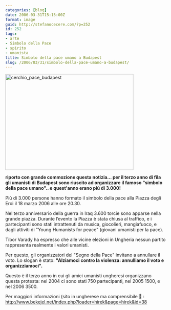 ```yaml
---
categories: [blog]
date: 2006-03-31T15:15:00Z
format: image
guid: http://stefanocecere.com/?p=252
id: 252
tags:
- arte
- Simbolo della Pace
- spirito
- umanista
title: Simbolo della pace umano a Budapest
slug: /2006/03/31/simbolo-della-pace-umano-a-budapest/
---
```


<img src="http://stefanocecere.com/wp-content/uploads/sites/3/2006/03/cerchio_pace_budapest.jpg" alt="cerchio_pace_budapest" width="400" height="300" class="alignnone size-full wp-image-5482" srcset="http://stefanocecere.com/wp-content/uploads/sites/3/2006/03/cerchio_pace_budapest.jpg 400w, http://stefanocecere.com/wp-content/uploads/sites/3/2006/03/cerchio_pace_budapest-300x225.jpg 300w" sizes="(max-width: 400px) 100vw, 400px" />

**riporto con grande commozione questa notizia… per il terzo anno di fila gli umanisti di Budapest sono riuscito ad organizzare il famoso "simbolo della pace umano".. e quest'anno erano più di 3.000!**

Più di 3.000 persone hanno formato il simbolo della pace alla Piazza degli Eroi il 18 marzo 2006 alle ore 20.30.
  
Nel terzo anniversario della guerra in Iraq 3.600 torcie sono apparse nella grande piazza. Durante l’evento la Piazza è stata chiusa al traffico, e i partecipanti sono stati intrattenuti da musica, giocolieri, mangiafuoco, e dagli attiviti di "Young Humanists for peace" (giovani umanisti per la pace).
  
Tibor Varady ha espresso che alle vicine elezioni in Ungheria nessun partito rappresenta realmente i valori umanisti.
  
Per questo, gli organizzatori del "Segno della Pace" invitano a annullare il voto. Lo slogan è stato: **"Alziamoci contro la violenza: annulliamo il voto e organizziamoci".**
  
Questo è il terzo anno in cui gli amici umanisti ungheresi organizzano questa protesta: nel 2004 ci sono stati 750 partecipanti, nel 2005 1500, e nel 2006 3500.
  
Per maggiori informazioni (sito in ungherese ma comprensibile 🙂 : <http://www.bekejel.net/index.php?loader=hirek&page=hirek&id=38>